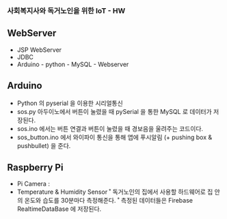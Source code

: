 ### 사회복지사와 독거노인을 위한 IoT - HW 

## WebServer
- JSP WebServer 
- JDBC
- Arduino - python - MySQL - Webserver 

## Arduino
- Python 의 pyserial 을 이용한 시리얼통신 
- sos.py 아두이노에서 버튼이 눌렸을 때 pySerial 을 통한 MySQL 로 데이터가 저장된다. 
- sos.ino 에서는 버튼 연결과 버튼이 눌렸을 때 경보음을 울려주는 코드이다. 
- sos_button.ino 에서 와이파이 통신을 통해 앱에 푸시알림 (+ pushing box & pushbullet) 을 준다.

## Raspberry Pi
- Pi Camera : 
- Temperature & Humidity Sensor
˚ 독거노인의 집에서 사용할 하드웨어로 집 안의 온도와 습도를 30분마다 측정해준다.
˚ 측정된 데이터들은 Firebase RealtimeDataBase 에 저장된다.
